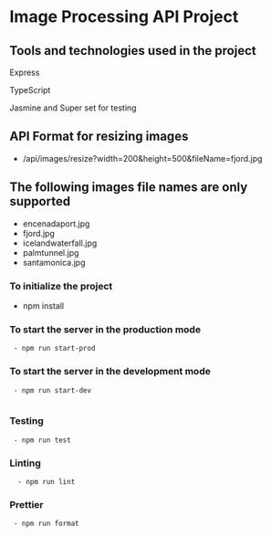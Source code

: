 # Image Processing API Project


## Tools and technologies used in the project

Express

TypeScript

Jasmine and Super set for testing


## API Format for resizing images

- /api/images/resize?width=200&height=500&fileName=fjord.jpg

## The following images file names are only supported

- encenadaport.jpg
- fjord.jpg
- icelandwaterfall.jpg
- palmtunnel.jpg
- santamonica.jpg


### To initialize the project
- npm install


###  To start the server in the production mode

```
 - npm run start-prod
```

###  To start the server in the development mode

```
 - npm run start-dev
 
```






### Testing

```
 - npm run test

```

### Linting

```
  - npm run lint
```


### Prettier

```
 - npm run format

```

